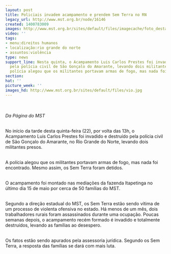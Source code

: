 ```yaml
---
layout: post
title: Policiais invadem acampamento e prendem Sem Terra no RN
legacy_url: http://www.mst.org.br/node/16146
created: 1400783009
images: http://www.mst.org.br/sites/default/files/imagecache/foto_destaque/vio.jpg
video: ''
tags:
- menu:direitos humanos
- localização:rio grande do norte
- assuntos:violência
type: news
support_line: Nesta quinta, o Acampamento Luis Carlos Prestes foi invadido e destruído
  pela polícia civil de São Gonçalo do Amarante, levando dois militantes presos.&nbsp;A
  polícia alegou que os militantes portavam armas de fogo, mas nada foi encontrado.
section: 
hat: ''
picture_week: ''
images_hd: http://www.mst.org.br/sites/default/files/vio.jpg
---
```

<p><br><br><em>Da Página do MST</em></p><p><br>No início da tarde desta quinta-feira (22), por volta das 13h, o Acampamento Luis Carlos Prestes foi invadido e destruído pela polícia civil de São Gonçalo do Amarante, no Rio Grande do Norte, levando dois militantes presos.</p><p><br>A polícia alegou que os militantes portavam armas de fogo, mas nada foi encontrado. Mesmo assim, os Sem Terra foram detidos.&nbsp;</p><p><br>O acampamento foi montado nas mediações da fazenda Itapetinga no último dia 15 de maio por cerca de 50 famílias do MST.</p><p><br>Segundo a direção estadual do MST, os Sem Terra estão sendo vítima de um processo de&nbsp;violenta&nbsp;ofensiva no estado. Há menos de um mês, dois trabalhadores rurais foram assassinados durante uma ocupação. Poucas semanas depois, o acampamento recém formado é invadido e totalmente destruídos, levando as famílias ao desespero.&nbsp;</p><p><br>Os fatos estão sendo apurados pela assessoria jurídica. Segundo os Sem Terra, a resposta das famílias se dará com mais luta.</p><div>&nbsp;</div>
